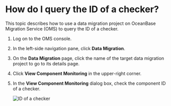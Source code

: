 # How do I query the ID of a checker?

This topic describes how to use a data migration project on OceanBase Migration Service (OMS) to query the ID of a checker.

1. Log on to the OMS console.

2. In the left-side navigation pane, click **Data Migration**.

3. On the **Data Migration** page, click the name of the target data migration project to go to its details page.

4. Click **View Component Monitoring** in the upper-right corner.

5. In the **View Component Monitoring** dialog box, check the component ID of a checker.

   ![ID of a checker](https://obbusiness-private.oss-cn-shanghai.aliyuncs.com/doc/img/oms/oms-enterprise/%E5%85%A8%E9%87%8F%20ID.png)